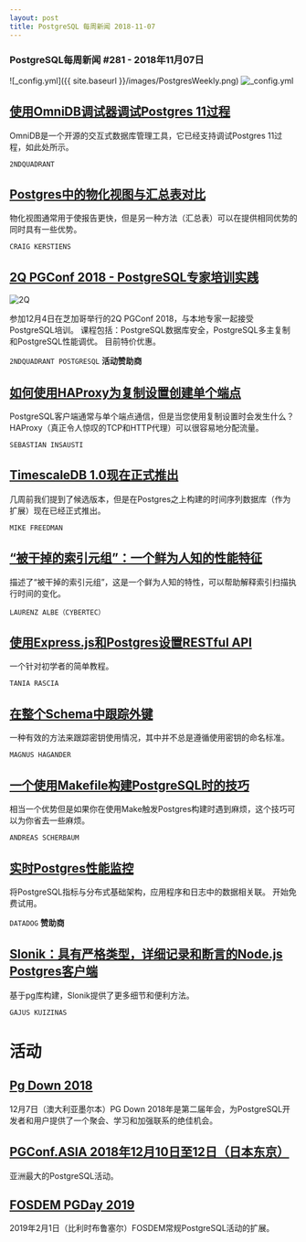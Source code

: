 ```yaml
---
layout: post
title: PostgreSQL 每周新闻 2018-11-07
---
```


### PostgreSQL每周新闻 #281 - 2018年11月07日
![_config.yml]({{ site.baseurl }}/images/PostgresWeekly.png)
![_config.yml](https://res.cloudinary.com/cpress/image/upload/w_1280,e_sharpen:60/zipij3kx5izdatpiprmc.jpg)


## [使用OmniDB调试器调试Postgres 11过程](https://blog.2ndquadrant.com/omnidb-debugger-postgresql-11/)

OmniDB是一个开源的交互式数据库管理工具，它已经支持调试Postgres 11过程，如此处所示。

`2NDQUADRANT`

## [Postgres中的物化视图与汇总表对比](https://www.citusdata.com/blog/2018/10/31/materialized-views-vs-rollup-tables/)
物化视图通常用于使报告更快，但是另一种方法（汇总表）可以在提供相同优势的同时具有一些优势。

`CRAIG KERSTIENS`

## [2Q PGConf 2018 - PostgreSQL专家培训实践](http://www.2qpgconf.com)
![2Q](https://copm.s3.amazonaws.com/f6128eec.png)

参加12月4日在芝加哥举行的2Q PGConf 2018，与本地专家一起接受PostgreSQL培训。
课程包括：PostgreSQL数据库安全，PostgreSQL多主复制和PostgreSQL性能调优。 目前特价优惠。

`2NDQUADRANT POSTGRESQL` **活动赞助商**

## [如何使用HAProxy为复制设置创建单个端点](https://severalnines.com/blog/how-create-single-endpoint-your-postgresql-replication-setup-using-haproxy)
PostgreSQL客户端通常与单个端点通信，但是当您使用复制设置时会发生什么？ HAProxy（真正令人惊叹的TCP和HTTP代理）可以很容易地分配流量。

`SEBASTIAN INSAUSTI`

## [TimescaleDB 1.0现在正式推出](https://blog.timescale.com/1-0-enterprise-production-ready-time-series-database-open-source-d32395a10cbf)
几周前我们提到了候选版本，但是在Postgres之上构建的时间序列数据库（作为扩展）现在已经正式推出。

`MIKE FREEDMAN`

## [“被干掉的索引元组”：一个鲜为人知的性能特征](https://www.cybertec-postgresql.com/en/killed-index-tuples/)
描述了“被干掉的索引元组”，这是一个鲜为人知的特性，可以帮助解释索引扫描执行时间的变化。

`LAURENZ ALBE（CYBERTEC）`

## [使用Express.js和Postgres设置RESTful API](https://blog.logrocket.com/setting-up-a-restful-api-with-node-js-and-postgresql-d96d6fc892d8?gi=ee3ffcf9695e)
一个针对初学者的简单教程。

`TANIA RASCIA`

## [在整个Schema中跟踪外键](https://blog.hagander.net/tracking-foreign-keys-throughout-a-schema-242/)
一种有效的方法来跟踪密钥使用情况，其中并不总是遵循使用密钥的命名标准。

`MAGNUS HAGANDER`

## [一个使用Makefile构建PostgreSQL时的技巧](https://andreas.scherbaum.la/blog/archives/964-Using-Makefiles-to-build-PostgreSQL.html)
相当一个优势但是如果你在使用Make触发Postgres构建时遇到麻烦，这个技巧可以为你省去一些麻烦。

`ANDREAS SCHERBAUM`

## [实时Postgres性能监控](https://www.datadoghq.com/postgres-monitoring/?utm_source=Advertisement&utm_medium=CooperPress&utm_campaign=CooperPress-PostgresWeeklyS)
将PostgreSQL指标与分布式基础架构，应用程序和日志中的数据相关联。 开始免费试用。

`DATADOG` **赞助商**

## [Slonik：具有严格类型，详细记录和断言的Node.js Postgres客户端](https://github.com/gajus/slonik)
基于pg库构建，Slonik提供了更多细节和便利方法。

`GAJUS KUIZINAS`

# 活动
## [Pg Down 2018](https://2018.pgdu.org/)
12月7日（澳大利亚墨尔本）PG Down 2018年是第二届年会，为PostgreSQL开发者和用户提供了一个聚会、学习和加强联系的绝佳机会。


## [PGConf.ASIA 2018年12月10日至12日（日本东京）](https://www.pgconf.asia/EN/2018/)
亚洲最大的PostgreSQL活动。

## [FOSDEM PGDay 2019](https://2019.fosdempgday.org)
2019年2月1日（比利时布鲁塞尔）FOSDEM常规PostgreSQL活动的扩展。



